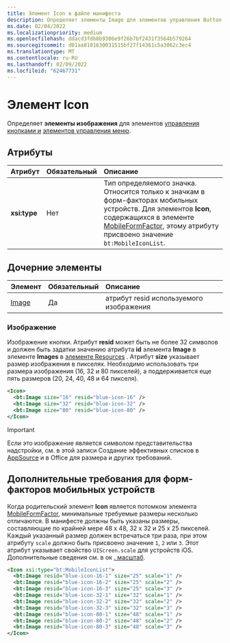 ```yaml
---
title: Элемент Icon в файле манифеста
description: Определяет элементы Image для элементов управления Button или Menu.
ms.date: 02/04/2022
ms.localizationpriority: medium
ms.openlocfilehash: ddacd3fdb8b9306e9f26b7bf2431f3564b579264
ms.sourcegitcommit: d01aa8101630031515bf27f14361c5a3062c3ec4
ms.translationtype: MT
ms.contentlocale: ru-RU
ms.lasthandoff: 02/09/2022
ms.locfileid: "62467731"
---
```

# <a name="icon-element"></a>Элемент Icon

Определяет **элементы изображения** для элементов [управления кнопками и](control-button.md) [элементов управления меню](control-menu.md).

## <a name="attributes"></a>Атрибуты

|  Атрибут  |  Обязательный  |  Описание  |
|:-----|:-----|:-----|
|  **xsi:type**  |  Нет  | Тип определяемого значка. Относится только к значкам в форм-факторах мобильных устройств. Для элементов **Icon**, содержащихся в элементе [MobileFormFactor](mobileformfactor.md), этому атрибуту присвоено значение `bt:MobileIconList`. |

## <a name="child-elements"></a>Дочерние элементы

|  Элемент |  Обязательный  |  Описание  |
|:-----|:-----|:-----|
|  [Image](#image)        | Да |   атрибут resid используемого изображения         |

### <a name="image"></a>Изображение

Изображение кнопки. Атрибут **resid** может быть не более 32 символов и должен быть задатки значению атрибута **id** элемента **Image** в элементе **Images** в [элементе Resources](resources.md) . Атрибут **size** указывает размер изображения в пикселях. Необходимо использовать три размера изображения (16, 32 и 80 пикселей), а поддерживается еще пять размеров (20, 24, 40, 48 и 64 пикселя).

```xml
<Icon>
  <bt:Image size="16" resid="blue-icon-16" />
  <bt:Image size="32" resid="blue-icon-32" />
  <bt:Image size="80" resid="blue-icon-80" />
</Icon>
```

> [!IMPORTANT]
> Если это изображение является символом представительства надстройки, см. в этой записи Создание эффективных списков в [AppSource](/office/dev/store/create-effective-office-store-listings#create-an-icon-for-your-add-in) и в Office для размера и других требований.

## <a name="additional-requirements-for-mobile-form-factors"></a>Дополнительные требования для форм-факторов мобильных устройств

Когда родительский элемент **Icon** является потомком элемента [MobileFormFactor](mobileformfactor.md), минимальные требуемые размеры несколько отличаются. В манифесте должны быть указаны размеры, составляющие по крайней мере 48 x 48, 32 x 32 и 25 x 25 пикселей. Каждый указанный размер должен встречаться три раза, при этом атрибуту `scale` должно быть присвоено значение `1`, `2` или `3`. Этот атрибут указывает свойство `UIScreen.scale` для устройств iOS. Дополнительные сведения см. в ок [. масштаб](https://developer.apple.com/documentation/uikit/uiscreen/1617836-scale).

```xml
<Icon xsi:type="bt:MobileIconList">
  <bt:Image resid="blue-icon-16-1" size="25" scale="1" />
  <bt:Image resid="blue-icon-16-2" size="25" scale="2" />
  <bt:Image resid="blue-icon-16-3" size="25" scale="3" />
  <bt:Image resid="blue-icon-32-1" size="32" scale="1" />
  <bt:Image resid="blue-icon-32-2" size="32" scale="2" />
  <bt:Image resid="blue-icon-32-3" size="32" scale="3" />
  <bt:Image resid="blue-icon-80-1" size="48" scale="1" />
  <bt:Image resid="blue-icon-80-2" size="48" scale="2" />
  <bt:Image resid="blue-icon-80-3" size="48" scale="3" />
</Icon>
```
